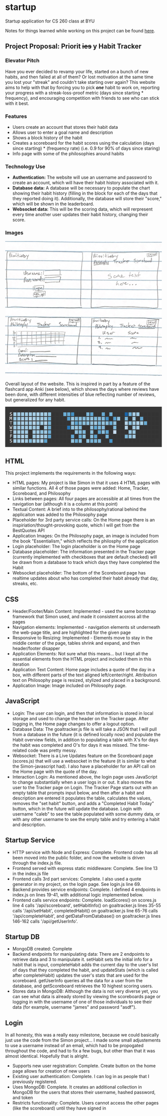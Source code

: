 # startup
Startup application for CS 260 class at BYU

Notes for things learned while working on this project can be found [here](https://github.com/calebcsjm/startup/blob/main/notes.md).


## Project Proposal: Priorit ~~ies~~ y Habit Tracker

### Elevator Pitch
Have you ever decided to revamp your life, started on a bunch of new habits, and then failed at all of them? Or lost motivation at the same time you lost your "streak" and couldn't take starting over again? This website aims to help with that by forcing you to pick _**one**_ habit to work on, reporting your progress with a streak-loss-proof metric (days since starting * frequency), and encouraging competition with friends to see who can stick with it best. 

### Features
- Users create an account that stores their habit data
- Allows user to enter a goal name and description
- Shows a block history of the habit
- Creates a scoreboard for the habit scores using the calculation (days since starting) * (frequency rate) (i.e. 0.9 for 90% of days since staring)
- Info page with some of the philosophies around habits

### Technology Use

- **Authentication:** The website will use an username and password to create an account, which will have their habit history associated with it.
- **Database data:** A database will be necessary to populate the chart showing their habit history (filling in the block for each of the days that they reported doing it). Additionally, the database will store their "score," which will be shown in the leaderboard.
- **Websocket data:** This will be the scoring data, which will rerpresent every time another user updates their habit history, changing their score. 

### Images

![Rough sketch of the website design](/images/website_sketch.png)

Overall layout of the website. This is inspired in part by a feature of the flashcard app Anki (see below), which shows the days where reviews have been done, with different intensities of blue reflecting number of reviews, but generalized for any habit. 

![Image of history from Anki](/images/anki_tracker.png)

## HTML

This project implements the requirements in the following ways:
- HTML pages: My project is like Simon in that it uses 4 HTML pages with similar functions. All 4 of those pages were added: Home, Tracker, Scoreboard, and Philosophy
- Links between pages: All four pages are accessible at all times from the navigation bar (although it is a column at this point)
- Textual Content: A brief into to the philosophy/rational behind the applicaiton was added to the Philosophy page
- Placeholder for 3rd party service calls: On the Home page there is an inspiriation/thought-provoking quote, which I will get from the BestQuotes API
- Application Images: On the Philosophy page, an image is included from the book "Essentialism," which reflects the philosphy of the application
- Login placeholder: The login placeholder is on the Home page
- Database placeholder: The information presented in the Tracker page (currently implemented with checkboxes that are default checked) will be drawn from a database to track which days they have completed the Habit
- Websocket placeholder: The bottom of the Scoreboard page has realtime updates about who has completed their habit already that day, streaks, etc.

## CSS
- Header/Footer/Main Content: Implemented - used the same bootstrap framework that Simon used, and made it consistent accross all the pages
- Navigation elements: Implemented - navigation elements sit underneath the web-page title, and are highlighted for the given page
- Responsive to Resizing: Implemented - Elements move to stay in the middle center of the page, tables shrink and expand, and then header/footer disapper
- Application Elements: Not sure what this means... but I kept all the essential elements from the HTML project and included them in this iteration
- Application Text Content: Home page includes a quote of the day in a box, with different parts of the text aligned left/center/right. Attribution text on Philosophy page is resized, stylized and placed in a background. 
- Application Image: Image included on Philosophy page. 

## JavaScript
- Login: The user can login, and then that information is stored in local storage and used to change the header on the Tracker page. After logging in, the Home page changes to offer a logout option. 
- Database Data: The goaltracker.js file is will take a JSON that I will pull from a database in the future (it is defined locally now) and populate the Habit overview fields, in addition to populating a table with X's for days the habit was completed and O's for days it was missed. The time-related code was pretty messy. 
- Websocket: There is a Live Updates feature on the Scoreboard page (scores.js) that will use a websocket in the feature (it is similar to what the Simon-javascript had). I also have a placeholder for an API call on the Home page with the quote of the day. 
- Interaction Login: As mentioned above, the login page uses JavaScript to change substantially when a user logs in or out. It also moves the user to the Tracker page on Login. The Tracker Page starts out with an empty table that prompts input below, and then after a habit and description are entered it populates the table, calculates the values, removes the "set habit" button, and adds a "Completed Habit Today" button, which in the future will update the database. Login with username "caleb" to see the table populated with some dummy data, or with any other username to see the empty table and try entering a habit and description. 

## Startup Service
- HTTP service with Node and Express: Complete. Frontend code has all been moved into the public folder, and now the website is driven through the index.js file.
- Frontend served with express static middleware: Complete. See line 13 in the index.js file
- Frontend calls 3rd part services: Complete. I also used a quote generator in my project, on the login page. See login.js line 69. 
- Backend provides service endpoints: Complete. I defined 4 endpoints in index.js on lines 19-41, with additional logic implemented below.
- Frontend calls service endpoints: Complete. loadScores() on scores.js line 4 calls '/api/scoreboard', setHabitInfo() on goaltracker.js lines 35-55 calls '/api/setHabit', completedHabit() on goaltracker.js line 65-76 calls '/api/completeHabit', and getDataFromDatabase() on goaltracker.js lines 146-162 calls '/api/getUserInfo'. 

## Startup DB
- MongoDB created: Complete
- Backend endpoints for manipulating data: There are 2 endpoints to retrieve data and 3 to manipulate it. setHabit sets the initial info for a habit that is input, completeHabit adds the current day to the user's list of days that they completed the habit, and updateStats (which is called after completeHabit) updates the user's stats that are used for the scoreboard. getUserInfo queries all the data for a user from the database, and getScoreboard retrieves the 10 highest scoring users. 
- Stores data in MongoDB: Although the data is not very diverse yet, you can see what data is already stored by viewing the scoreboards page or logging in with the username of one of those individuals to see their data (for example, username "james" and password "asdf").

## Login
In all honesty, this was a really easy milestone, because we could basically just use the code from the Simon project... I made some small adjustements to use a username instead of an email, which had to be propogated throughout the code, and had to fix a few bugs, but other than that it was almost identical. Hopefully that is alright. 
- Supports new user registration: Complete. Create button on the home page allows for creation of new users
- Existing user authentication: Complete. I can log in as people that I previously registered. 
- Uses MongoDB: Complete. It creates an additional collection in MongoDB for the users that stores their username, hashed password, and token
- Restricts functionality: Complete. Users cannot access the other pages (like the scoreboard) until they have signed in
